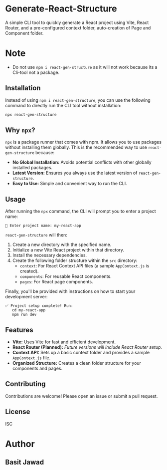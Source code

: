 # Generate-React-Structure

A simple CLI tool to quickly generate a React project using Vite, React Router, and a pre-configured context folder, auto-creation of Page and Component folder.

# Note
* Do not use ``` npm i react-gen-structure ``` as it will not work because its a Cli-tool not a package.

## Installation

Instead of using `npm i react-gen-structure`, you can use the following command to directly run the CLI tool without installation:

```sh
npx react-gen-structure
```

## Why `npx`?

`npx` is a package runner that comes with npm.  It allows you to use packages without installing them globally. This is the recommended way to use `react-gen-structure` because:

* **No Global Installation:** Avoids potential conflicts with other globally installed packages.
* **Latest Version:** Ensures you always use the latest version of `react-gen-structure`.
* **Easy to Use:**  Simple and convenient way to run the CLI.

## Usage

After running the `npx` command, the CLI will prompt you to enter a project name:

```
📛 Enter project name: my-react-app
```

`react-gen-structure` will then:

1. Create a new directory with the specified name.
2. Initialize a new Vite React project within that directory.
3. Install the necessary dependencies.
4. Create the following folder structure within the `src` directory:
    * `context`: For React Context API files (a sample `AppContext.js` is created).
    * `components`: For reusable React components.
    * `pages`: For React page components.

Finally, you'll be provided with instructions on how to start your development server:

```
✅ Project setup complete! Run:
   cd my-react-app
   npm run dev
```

## Features

* **Vite:**  Uses Vite for fast and efficient development.
* **React Router (Planned):** *Future versions will include React Router setup.*
* **Context API:** Sets up a basic context folder and provides a sample `AppContext.js` file.
* **Organized Structure:** Creates a clean folder structure for your components and pages.

## Contributing

Contributions are welcome!  Please open an issue or submit a pull request.

## License

ISC

# Author

## Basit Jawad
